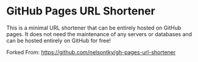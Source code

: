 # GitHub Pages URL Shortener

This is a minimal URL shortener that can be entirely hosted on GitHub pages. It
does not need the maintenance of any servers or databases and can be hosted
entirely on GitHub for free!

Forked From: https://github.com/nelsontky/gh-pages-url-shortener
